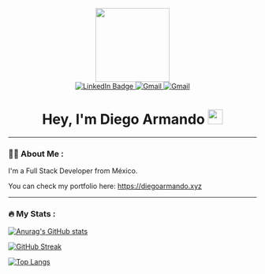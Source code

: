 <div id="header" align="center">
  <img src="https://media.giphy.com/media/v1.Y2lkPTc5MGI3NjExZnQ1ZTRpZDJodzJ4OXl4bGFyeWp6Zjg3Z21idzJ1MXBkd2R1OWRlNSZlcD12MV9pbnRlcm5hbF9naWZfYnlfaWQmY3Q9Zw/u2pmTWUi0MXjyrMaVj/giphy.gif" width="150"/>
  <div id="badges">
  <a href="https://www.linkedin.com/in/diego-gomez-0b7448270/">
    <img src="https://img.shields.io/badge/LinkedIn-blue?style=for-the-badge&logo=linkedin&logoColor=white" alt="LinkedIn Badge"/>
  </a>
  <a href="mailto:dgox16@gmail.com">
    <img src="https://img.shields.io/badge/Gmail-red?style=for-the-badge&logo=Gmail&logoColor=white" alt="Gmail"/>
  </a>
      <a href="https://www.instagram.com/diego_gomez16/">
    <img src="https://img.shields.io/badge/Instagram-purple?style=for-the-badge&logo=Instagram&logoColor=white" alt="Gmail"/>
  </a>
</div>
  <h1>
  Hey, I'm Diego Armando
  <img src="https://media.giphy.com/media/hvRJCLFzcasrR4ia7z/giphy.gif" width="30px"/>
</h1>
</div>

---

### :man_technologist: About Me :
I'm a Full Stack Developer from México.

You can check my portfolio here: https://diegoarmando.xyz

---
### :fire: My Stats :
[![Anurag's GitHub stats](https://github-readme-stats.vercel.app/api?username=dgox16&theme=dark)](https://github.com/anuraghazra/github-readme-stats)

[![GitHub Streak](http://github-readme-streak-stats.herokuapp.com?user=dgox16&theme=dark&background=000000)](https://git.io/streak-stats)

[![Top Langs](https://github-readme-stats.vercel.app/api/top-langs/?username=dgox16&layout=compact&theme=vision-friendly-dark)](https://github.com/anuraghazra/github-readme-stats)
